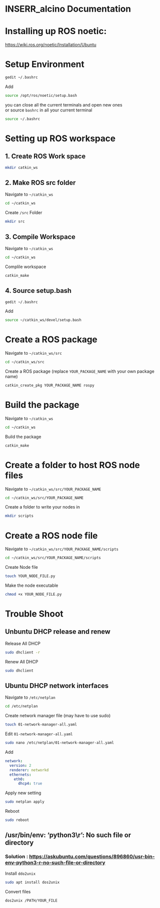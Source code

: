 # INSERR_alcino Documentation

# Installing up ROS noetic:
https://wiki.ros.org/noetic/Installation/Ubuntu

# Setup Environment
```bash
gedit ~/.bashrc
```
Add
```bash
source /opt/ros/noetic/setup.bash
```
you can close all the current terminals and open new ones<br>
or source ```bashrc``` in all your current terminal
```bash
source ~/.bashrc
```

# Setting up ROS workspace

## 1. Create ROS Work space
```bash
mkdir catkin_ws
```

## 2. Make ROS src folder
Navigate to ```~/catkin_ws```
```bash
cd ~/catkin_ws
```
Create ```/src``` Folder
```bash
mkdir src
```

## 3. Compile Workspace
Navigate to ```~/catkin_ws```
```bash
cd ~/catkin_ws
```
Complile workspace
```bash
catkin_make
```

## 4. Source setup.bash
```bash
gedit ~/.bashrc
```
Add
```bash
source ~/catkin_ws/devel/setup.bash
```

# Create a ROS package
Navigate to ```~/catkin_ws/src```
```bash
cd ~/catkin_ws/src
```
Create a ROS package (replace ```YOUR_PACKAGE_NAME``` with your own package name)
```bash
catkin_create_pkg YOUR_PACKAGE_NAME rospy
```

# Build the package
Navigate to ```~/catkin_ws```
```bash
cd ~/catkin_ws
```
Build the package
```bash
catkin_make
```

# Create a folder to host ROS node files
Navigate to ```~/catkin_ws/src/YOUR_PACKAGE_NAME```
```bash
cd ~/catkin_ws/src/YOUR_PACKAGE_NAME
```
Create a folder to write your nodes in
```bash
mkdir scripts
```
# Create a ROS node file
Navigate to ```~/catkin_ws/src/YOUR_PACKAGE_NAME/scripts```
```bash
cd ~/catkin_ws/src/YOUR_PACKAGE_NAME/scripts
```
Create Node file
```bash
touch YOUR_NODE_FILE.py
```
Make the node executable
```bash
chmod +x YOUR_NODE_FILE.py
```

# Trouble Shoot
## Unbuntu DHCP release and renew 
Release All DHCP
```bash
sudo dhclient -r
```
Renew All DHCP
```bash
sudo dhclient 
```

## Ubuntu DHCP network interfaces 
Navigate to ```/etc/netplan```
```bash
cd /etc/netplan
```
Create network manager file (may have to use sudo)
```bash
touch 01-network-manager-all.yaml
```
Edit ```01-network-manager-all.yaml```
```bash
sudo nano /etc/netplan/01-network-manager-all.yaml
```
Add
```yaml
network:
  version: 2
  renderer: networkd
  ethernets:
    eth0:
      dhcp4: true
```
Apply new setting
```bash
sudo netplan apply
```
Reboot
```bash
sudo reboot
```
   
## /usr/bin/env: ‘python3\r’: No such file or directory
### Solution : https://askubuntu.com/questions/896860/usr-bin-env-python3-r-no-such-file-or-directory <br>

Install ```ddo2unix```
```bash
sudo apt install dos2unix
```
Convert files
```bash
dos2unix /PATH/YOUR_FILE
```

